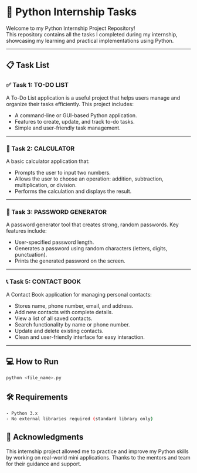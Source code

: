 # 🐍 Python Internship Tasks 

Welcome to my Python Internship Project Repository!  
This repository contains all the tasks I completed during my internship, showcasing my learning and practical implementations using Python.

---

## 📋 Task List

### ✅ Task 1: TO-DO LIST
A To-Do List application is a useful project that helps users manage and organize their tasks efficiently. This project includes:
- A command-line or GUI-based Python application.
- Features to create, update, and track to-do tasks.
- Simple and user-friendly task management.

---

### 🧮 Task 2: CALCULATOR
A basic calculator application that:
- Prompts the user to input two numbers.
- Allows the user to choose an operation: addition, subtraction, multiplication, or division.
- Performs the calculation and displays the result.

---

### 🔐 Task 3: PASSWORD GENERATOR
A password generator tool that creates strong, random passwords. Key features include:
- User-specified password length.
- Generates a password using random characters (letters, digits, punctuation).
- Prints the generated password on the screen.  

---

### 📞 Task 5: CONTACT BOOK
A Contact Book application for managing personal contacts:
- Stores name, phone number, email, and address.
- Add new contacts with complete details.
- View a list of all saved contacts.
- Search functionality by name or phone number.
- Update and delete existing contacts.
- Clean and user-friendly interface for easy interaction.

---
## 💻 How to Run

```bash
python <file_name>.py
```


## 🛠️ Requirements

```bash
- Python 3.x
- No external libraries required (standard library only)
```

## 🙌 Acknowledgments

This internship project allowed me to practice and improve my Python skills by working on real-world mini applications. Thanks to the mentors and team for their guidance and support.
